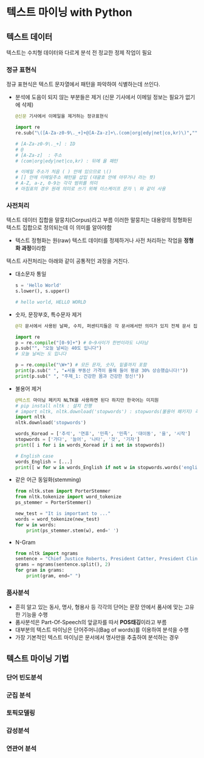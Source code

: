 # 텍스트 마이닝 with Python

## 텍스트 데이터
텍스트는 수치형 데이터와 다르게 분석 전 정교한 정제 작업이 필요

### 정규 표현식
정규 표현식은 텍스트 문자열에서 패턴을 파악하여 식별하는데 쓰인다. 
 - 분석에 도음이 되지 않는 부분들은 제거 (신문 기사에서 이메일 정보는 필요가 없기에 삭제)
    ```python
    @신문 기사에서 이메일을 제거하는 정규표현식 

    import re
    re.sub("\([A-Za-z0-9\._+]+@[A-Za-z]+\.(com|org|edy|net|co,kr)\)","", string)

    # [A-Za-z0-9\._+] : ID 
    # @ 
    # [A-Za-z]  : 주소
    # (com|org|edy|net|co,kr) : 뒤에 올 패턴

    # 이메일 주소가 처음 ( ) 안에 있으므로 \()
    # [] 안에 이메일주소 패턴을 삽입 (대괄호 안에 아무거나 라는 뜻)
    # A-Z, a-z, 0-9는 각각 범위를 의미
    # 마침표의 경우 원래 의미로 쓰기 위해 이스케이프 문자 \ 와 같이 사용
    ```


### 사전처리
텍스트 데이터 집합을 말뭉치(Corpus)라고 부름 이러한 말뭉치는 대용량의 정형화된 텍스트 집합으로
정의되는데 이 의미를 알아야함
- 텍스트 정형화는 원(raw) 텍스트 데이터를 정제하거나 사전 처리하는 작업을 **정형화 과정**이라함

 텍스트 사전처리는 아래와 같이 공통적인 과정을 거친다.
- 대소문자 통일
    ```python
    s = 'Hello World'
    s.lower(), s.upper()

    # hello world, HELLO WORLD
    ```
- 숫자, 문장부호, 특수문자 제거
    ```python
    @각 문서에서 사용된 날짜, 수치, 퍼센티지들은 각 문서에서만 의미가 있지 전체 문서 집합에서는 의미가 없으므로 분석시 어려움을 준다.

    import re
    p = re.compile("[0-9]+") # 0~9사이가 한번이라도 나타남
    p.sub("", "오늘 날씨는 40도 입니다")
    # 오늘 날씨는 도 입니다

    p = re.compile("\W+") # 모든 문자, 숫자, 밑줄까지 포함
    print(p.sub(" ", "★서울 부동산 가격이 올해 들어 평귱 30% 상승했습니다!"))
    print(p.sub(" ", "주제_1: 건강한 몸과 건강한 정신!"))
    ```

- 불용어 제거
    ```python
    @텍스트 마이닝 페키지 NLTK를 사용하면 된다 하지만 한국어는 미지원
    # pip install nltk : 설치 진행
    # import nltk, nltk.download('stopwords') : stopwords(불용어 패키지) 라이브러리를 다운
    import nltk
    nltk.download('stopwords')

    words_Koread = ['추석', '연휴', '민족', '민족', '대이동', '을', '시작']
    stopwords = ['가다', '늘어', '나타', '것', '기자']
    print([ i for i in words_Koread if i not in stopwords])

    # English case
    words_English = [...]
    print([ w for w in words_English if not w in stopwords.words('english')])
    ```

- 같은 어근 동일화(stemming)
    ```python
    from nltk.stem import PorterStemmer
    from nltk.tokenize import word_tokenize
    ps_stemmer = PorterStemmer()

    new_test = "It is important to ..."
    words = word_tokenize(new_test)
    for w in words:
        print(ps_stemmer.stem(w), end=' ')
    ```

- N-Gram
    ```python
    from nltk import ngrams
    sentence = "Chief Justice Roberts, President Catter, President Clinton, ..."
    grams = ngrams(sentence.split(), 2)
    for gram in grams:
        print(gram, end=" ")
    ```


### 품사분석
- 흔히 알고 있는 동사, 명사, 형용사 등 각각의 단어는 문장 안에서 품사에 맞는 고유한 기능을 수행
- 품사분석은 Part-Of-Speech의 앞글자를 따서 **POS태깅**이라고 부름
- 대부분의 텍스트 마이닝은 단어주머니(Bag of words)를 이용하여 분석을 수행
- 가장 기본적인 텍스트 마이닝은 문서에서 명사만을 추출하여 분석하는 경우


## 텍스트 마이닝 기법

### 단어 빈도분석
### 군집 분석
### 토픽모델링
### 감성분석
### 연관어 분석






